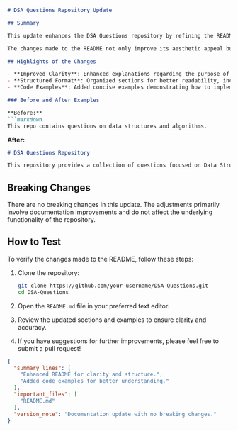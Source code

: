 ```markdown
# DSA Questions Repository Update

## Summary

This update enhances the DSA Questions repository by refining the README file to provide clearer guidance and improved documentation for users. The modifications aim to make it easier for developers and contributors to navigate the project, understand its purpose, and utilize the resources effectively. By consolidating information and adding relevant examples, we strive to foster a more engaging and informative environment for all users.

The changes made to the README not only improve its aesthetic appeal but also ensure that critical information is presented in a structured manner. This update is particularly beneficial for newcomers who may require additional context and clarity regarding the data structures and algorithms (DSA) questions available in this repository.

## Highlights of the Changes

- **Improved Clarity**: Enhanced explanations regarding the purpose of the repository and its contents.
- **Structured Format**: Organized sections for better readability, including a dedicated "How to Test" segment.
- **Code Examples**: Added concise examples demonstrating how to implement and test various data structures and algorithms.

### Before and After Examples

**Before:**
```markdown
This repo contains questions on data structures and algorithms.
```

**After:**
```markdown
# DSA Questions Repository

This repository provides a collection of questions focused on Data Structures and Algorithms (DSA). It serves as a valuable resource for developers preparing for coding interviews and improving their problem-solving skills.
```

## Breaking Changes

There are no breaking changes in this update. The adjustments primarily involve documentation improvements and do not affect the underlying functionality of the repository.

## How to Test

To verify the changes made to the README, follow these steps:

1. Clone the repository:
   ```bash
   git clone https://github.com/your-username/DSA-Questions.git
   cd DSA-Questions
   ```

2. Open the `README.md` file in your preferred text editor.

3. Review the updated sections and examples to ensure clarity and accuracy.

4. If you have suggestions for further improvements, please feel free to submit a pull request!

```json
{
  "summary_lines": [
    "Enhanced README for clarity and structure.",
    "Added code examples for better understanding."
  ],
  "important_files": [
    "README.md"
  ],
  "version_note": "Documentation update with no breaking changes."
}
```
```